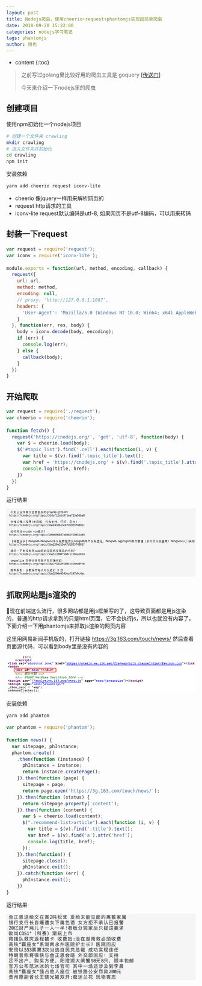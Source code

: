 ```yaml
---
layout: post
title: Nodejs爬虫，使用cheerio+request+phantomjs实现超简单爬虫
date: 2018-09-20 15:22:00
categories: nodejs学习笔记
tags: phantomjs
author: 朋也
---
```


* content
{:toc}

> 之前写过golang里比较好用的爬虫工具是 goquery [[传送门]](https://atjiu.github.io/2017/06/21/golang-goquery/)
>
> 今天来介绍一下nodejs里的爬虫





## 创建项目

使用npm初始化一个nodejs项目

```sh
# 创建一个文件夹 crawling
mkdir crawling
# 进入文件夹并初始化
cd crawling
npm init
```

安装依赖

```sh
yarn add cheerio request iconv-lite
```

- cheerio 像jquery一样用来解析网页的
- request http请求的工具
- iconv-lite request默认编码是utf-8, 如果网页不是utf-8编码，可以用来转码

## 封装一下request

```js
var request = require('request');
var iconv = require('iconv-lite');

module.exports = function(url, method, encoding, callback) {
  request({
    url: url,
    method: method,
    encoding: null,
    // proxy: 'http://127.0.0.1:1087',
    headers: {
      'User-Agent': 'Mozilla/5.0 (Windows NT 10.0; Win64; x64) AppleWebKit/537.36 (KHTML, like Gecko) Chrome/68.0.3440.106 Safari/537.36'
    }
  }, function(err, res, body) {
    body = iconv.decode(body, encoding);
    if (err) {
      console.log(err);
    } else {
      callback(body);
    }
  })
}
```

## 开始爬取

```js
var request = require('./request');
var cheerio = require('cheerio');

function fetch() {
  request('https://cnodejs.org/', 'get', 'utf-8', function(body) {
    var $ = cheerio.load(body);
    $('#topic_list').find('.cell').each(function(i, v) {
      var title = $(v).find('.topic_title').text();
      var href = 'https://cnodejs.org' + $(v).find('.topic_title').attr('href');
      console.log(title, href);
    })
  })
}
```

运行结果

![](/assets/images/QQ20180920-153905.png)

## 抓取网站是js渲染的

现在前端这么流行，很多网站都是用js框架写的了，这导致页面都是用js渲染的，普通的http请求拿到的只是html页面，它不会执行js，所以也就没有内容了，下面介绍一下用phantomjs来抓取js渲染的网页内容

这里用网易新闻手机版的，打开链接 https://3g.163.com/touch/news/ 然后查看页面源代码，可以看到body里是没有内容的

![](/assets/images/QQ20180920-161342.png)

安装依赖

```sh
yarn add phantom
```

```js
var phantom = require('phantom');

function news() {
  var sitepage, phInstance;
  phantom.create()
    .then(function (instance) {
      phInstance = instance;
      return instance.createPage();
    }).then(function (page) {
      sitepage = page;
      return page.open('https://3g.163.com/touch/news/');
    }).then(function (status) {
      return sitepage.property('content');
    }).then(function (content) {
      var $ = cheerio.load(content);
      $(".recommend-list>article").each(function (i, v) {
        var title = $(v).find('.title').text();
        var href = $(v).find('a').attr('href');
        console.log(title, href);
      });
    }).then(function() {
      sitepage.close();
      phInstance.exit();
    }).catch(function (err) {
      phInstance.exit();
    })
}
```

运行结果

![](/assets/images/QQ20180920-161241.png)
